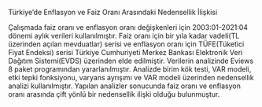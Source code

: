 Türkiye’de Enflasyon ve Faiz Oranı Arasındaki Nedensellik İlişkisi

Çalışmada faiz oranı ve enflasyon oranı değişkenleri için 2003:01-2021:04 dönemi aylık verileri kullanılmıştır. Faiz oranı için bir yıla kadar vadeli(TL üzerinden açılan mevduatlar) serisi ve enflasyon oranı için TÜFE(Tüketici Fiyat Endeksi) serisi Türkiye Cumhuriyeti Merkez Bankası Elektronik Veri Dağıtım Sistemi(EVDS) üzerinden elde edilmiştir. Verilerin analizinde Eviews 8 paket programından yararlanılmıştır.
Analizde birim kök testi, VAR modeli, etki tepki fonksiyonu, varyans ayrışımı ve VAR modeli üzerinden nedensellik analizi kullanılmıştır. Yapılan analizler sonucunda faiz oranı ve enflasyon oranı arasında çift yönlü bir nedensellik ilişki olduğu bulunmuştur.
